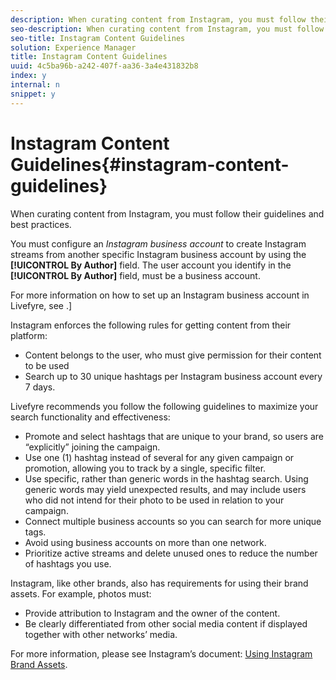 ```yaml
---
description: When curating content from Instagram, you must follow their guidelines and best practices.
seo-description: When curating content from Instagram, you must follow their guidelines and best practices.
seo-title: Instagram Content Guidelines
solution: Experience Manager
title: Instagram Content Guidelines
uuid: 4c5ba96b-a242-407f-aa36-3a4e431832b8
index: y
internal: n
snippet: y
---
```


# Instagram Content Guidelines{#instagram-content-guidelines}

When curating content from Instagram, you must follow their guidelines and best practices.

You must configure an *Instagram business account* to create Instagram streams from another specific Instagram business account by using the **[!UICONTROL By Author]** field. The user account you identify in the **[!UICONTROL By Author]** field, must be a business account.

For more information on how to set up an Instagram business account in Livefyre, see [](../c-users-creating-accounts-with-studio-access/t-configure-social-accout-instagram/c-about-instagram-accounts.md#c_about_instagram_accounts).]

Instagram enforces the following rules for getting content from their platform:

* Content belongs to the user, who must give permission for their content to be used
* Search up to 30 unique hashtags per Instagram business account every 7 days.

Livefyre recommends you follow the following guidelines to maximize your search functionality and effectiveness:

* Promote and select hashtags that are unique to your brand, so users are “explicitly” joining the campaign.
* Use one (1) hashtag instead of several for any given campaign or promotion, allowing you to track by a single, specific filter.
* Use specific, rather than generic words in the hashtag search. Using generic words may yield unexpected results, and may include users who did not intend for their photo to be used in relation to your campaign.
* Connect multiple business accounts so you can search for more unique tags.
* Avoid using business accounts on more than one network.
* Prioritize active streams and delete unused ones to reduce the number of hashtags you use.

Instagram, like other brands, also has requirements for using their brand assets. For example, photos must:

* Provide attribution to Instagram and the owner of the content.
* Be clearly differentiated from other social media content if displayed together with other networks’ media.

For more information, please see Instagram’s document: [Using Instagram Brand Assets](https://help.instagram.com/304689166306603).

